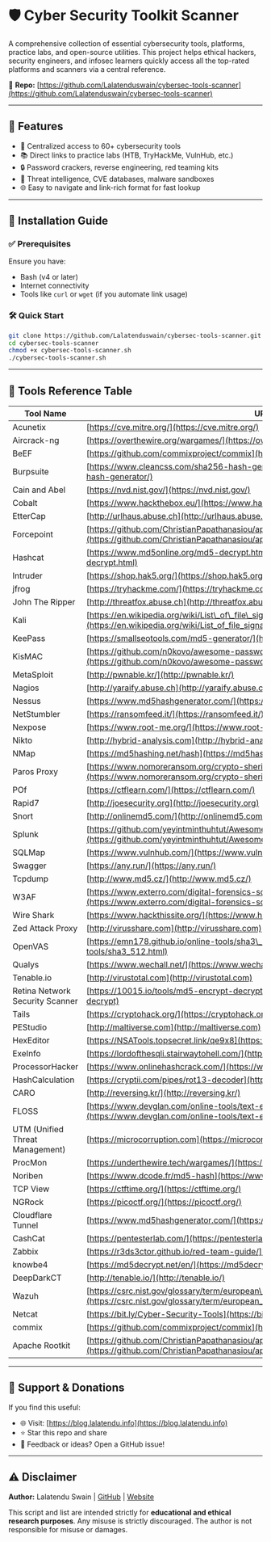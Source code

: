 # 🛡️ Cyber Security Toolkit Scanner

A comprehensive collection of essential cybersecurity tools, platforms, practice labs, and open-source utilities. This project helps ethical hackers, security engineers, and infosec learners quickly access all the top-rated platforms and scanners via a central reference.

📁 **Repo:** [https://github.com/Lalatenduswain/cybersec-tools-scanner](https://github.com/Lalatenduswain/cybersec-tools-scanner)

---

## 📌 Features

- 🚀 Centralized access to 60+ cybersecurity tools
- 📚 Direct links to practice labs (HTB, TryHackMe, VulnHub, etc.)
- 🔒 Password crackers, reverse engineering, red teaming kits
- 🧠 Threat intelligence, CVE databases, malware sandboxes
- 🌐 Easy to navigate and link-rich format for fast lookup

---

## 📖 Installation Guide

### ✅ Prerequisites

Ensure you have:
- Bash (v4 or later)
- Internet connectivity
- Tools like `curl` or `wget` (if you automate link usage)

### 🛠️ Quick Start

```bash
git clone https://github.com/Lalatenduswain/cybersec-tools-scanner.git
cd cybersec-tools-scanner
chmod +x cybersec-tools-scanner.sh
./cybersec-tools-scanner.sh
````

---

## 🧰 Tools Reference Table

| Tool Name                       | URL                                                                                                                                                                                   |
| ------------------------------- | ------------------------------------------------------------------------------------------------------------------------------------------------------------------------------------- |
| Acunetix                        | [https://cve.mitre.org/](https://cve.mitre.org/)                                                                                                                                      |
| Aircrack-ng                     | [https://overthewire.org/wargames/](https://overthewire.org/wargames/)                                                                                                                |
| BeEF                            | [https://github.com/commixproject/commix](https://github.com/commixproject/commix)                                                                                                    |
| Burpsuite                       | [https://www.cleancss.com/sha256-hash-generator/](https://www.cleancss.com/sha256-hash-generator/)                                                                                    |
| Cain and Abel                   | [https://nvd.nist.gov/](https://nvd.nist.gov/)                                                                                                                                        |
| Cobalt                          | [https://www.hackthebox.eu/](https://www.hackthebox.eu/)                                                                                                                              |
| EtterCap                        | [http://urlhaus.abuse.ch](http://urlhaus.abuse.ch)                                                                                                                                    |
| Forcepoint                      | [https://github.com/ChristianPapathanasiou/apache-rootkit](https://github.com/ChristianPapathanasiou/apache-rootkit)                                                                  |
| Hashcat                         | [https://www.md5online.org/md5-decrypt.html](https://www.md5online.org/md5-decrypt.html)                                                                                              |
| Intruder                        | [https://shop.hak5.org/](https://shop.hak5.org/)                                                                                                                                      |
| jfrog                           | [https://tryhackme.com/](https://tryhackme.com/)                                                                                                                                      |
| John The Ripper                 | [http://threatfox.abuse.ch](http://threatfox.abuse.ch)                                                                                                                                |
| Kali                            | [https://en.wikipedia.org/wiki/List\_of\_file\_signatures](https://en.wikipedia.org/wiki/List_of_file_signatures)                                                                     |
| KeePass                         | [https://smallseotools.com/md5-generator/](https://smallseotools.com/md5-generator/)                                                                                                  |
| KisMAC                          | [https://github.com/n0kovo/awesome-password-cracking?tab=readme-ov-file](https://github.com/n0kovo/awesome-password-cracking?tab=readme-ov-file)                                      |
| MetaSploit                      | [http://pwnable.kr/](http://pwnable.kr/)                                                                                                                                              |
| Nagios                          | [http://yaraify.abuse.ch](http://yaraify.abuse.ch)                                                                                                                                    |
| Nessus                          | [https://www.md5hashgenerator.com/](https://www.md5hashgenerator.com/)                                                                                                                |
| NetStumbler                     | [https://ransomfeed.it/](https://ransomfeed.it/)                                                                                                                                      |
| Nexpose                         | [https://www.root-me.org/](https://www.root-me.org/)                                                                                                                                  |
| Nikto                           | [http://hybrid-analysis.com](http://hybrid-analysis.com)                                                                                                                              |
| NMap                            | [https://md5hashing.net/hash](https://md5hashing.net/hash)                                                                                                                            |
| Paros Proxy                     | [https://www.nomoreransom.org/crypto-sheriff.php](https://www.nomoreransom.org/crypto-sheriff.php)                                                                                    |
| POf                             | [https://ctflearn.com/](https://ctflearn.com/)                                                                                                                                        |
| Rapid7                          | [http://joesecurity.org](http://joesecurity.org)                                                                                                                                      |
| Snort                           | [http://onlinemd5.com/](http://onlinemd5.com/)                                                                                                                                        |
| Splunk                          | [https://github.com/yeyintminthuhtut/Awesome-Red-Teaming?tab=readme-ov-file](https://github.com/yeyintminthuhtut/Awesome-Red-Teaming?tab=readme-ov-file)                              |
| SQLMap                          | [https://www.vulnhub.com/](https://www.vulnhub.com/)                                                                                                                                  |
| Swagger                         | [https://any.run/](https://any.run/)                                                                                                                                                  |
| Tcpdump                         | [http://www.md5.cz/](http://www.md5.cz/)                                                                                                                                              |
| W3AF                            | [https://www.exterro.com/digital-forensics-software/ftk-imager](https://www.exterro.com/digital-forensics-software/ftk-imager)                                                        |
| Wire Shark                      | [https://www.hackthissite.org/](https://www.hackthissite.org/)                                                                                                                        |
| Zed Attack Proxy                | [http://virusshare.com](http://virusshare.com)                                                                                                                                        |
| OpenVAS                         | [https://emn178.github.io/online-tools/sha3\_512.html](https://emn178.github.io/online-tools/sha3_512.html)                                                                           |
| Qualys                          | [https://www.wechall.net/](https://www.wechall.net/)                                                                                                                                  |
| Tenable.io                      | [http://virustotal.com](http://virustotal.com)                                                                                                                                        |
| Retina Network Security Scanner | [https://10015.io/tools/md5-encrypt-decrypt](https://10015.io/tools/md5-encrypt-decrypt)                                                                                              |
| Tails                           | [https://cryptohack.org/](https://cryptohack.org/)                                                                                                                                    |
| PEStudio                        | [http://maltiverse.com](http://maltiverse.com)                                                                                                                                        |
| HexEditor                       | [https://NSATools.topsecret.link/qe9x8](https://NSATools.topsecret.link/qe9x8)                                                                                                        |
| ExeInfo                         | [https://lordofthesqli.stairwaytohell.com/](https://lordofthesqli.stairwaytohell.com/)                                                                                                |
| ProcessorHacker                 | [https://www.onlinehashcrack.com/](https://www.onlinehashcrack.com/)                                                                                                                  |
| HashCalculation                 | [https://cryptii.com/pipes/rot13-decoder](https://cryptii.com/pipes/rot13-decoder)                                                                                                    |
| CARO                            | [http://reversing.kr/](http://reversing.kr/)                                                                                                                                          |
| FLOSS                           | [https://www.devglan.com/online-tools/text-encryption-decryption](https://www.devglan.com/online-tools/text-encryption-decryption)                                                    |
| UTM (Unified Threat Management) | [https://microcorruption.com](https://microcorruption.com)                                                                                                                            |
| ProcMon                         | [https://underthewire.tech/wargames/](https://underthewire.tech/wargames/)                                                                                                            |
| Noriben                         | [https://www.dcode.fr/md5-hash](https://www.dcode.fr/md5-hash)                                                                                                                        |
| TCP View                        | [https://ctftime.org/](https://ctftime.org/)                                                                                                                                          |
| NGRock                          | [https://picoctf.org/](https://picoctf.org/)                                                                                                                                          |
| Cloudflare Tunnel               | [https://www.md5hashgenerator.com/](https://www.md5hashgenerator.com/)                                                                                                                |
| CashCat                         | [https://pentesterlab.com/](https://pentesterlab.com/)                                                                                                                                |
| Zabbix                          | [https://r3ds3ctor.github.io/red-team-guide/](https://r3ds3ctor.github.io/red-team-guide/)                                                                                            |
| knowbe4                         | [https://md5decrypt.net/en/](https://md5decrypt.net/en/)                                                                                                                              |
| DeepDarkCT                      | [http://tenable.io/](http://tenable.io/)                                                                                                                                              |
| Wazuh                           | [https://csrc.nist.gov/glossary/term/european\_institute\_for\_computer\_antivirus\_research](https://csrc.nist.gov/glossary/term/european_institute_for_computer_antivirus_research) |
| Netcat                          | [https://bit.ly/Cyber-Security-Tools](https://bit.ly/Cyber-Security-Tools)                                                                                                            |
| commix                          | [https://github.com/commixproject/commix](https://github.com/commixproject/commix)                                                                                                    |
| Apache Rootkit                  | [https://github.com/ChristianPapathanasiou/apache-rootkit](https://github.com/ChristianPapathanasiou/apache-rootkit)                                                                  |

---

## 💖 Support & Donations

If you find this useful:

* 🌐 Visit: [https://blog.lalatendu.info](https://blog.lalatendu.info)
* ⭐ Star this repo and share
* 📧 Feedback or ideas? Open a GitHub issue!

---

## ⚠️ Disclaimer

**Author:** Lalatendu Swain | [GitHub](https://github.com/Lalatenduswain) | [Website](https://blog.lalatendu.info)

This script and list are intended strictly for **educational and ethical research purposes**. Any misuse is strictly discouraged. The author is not responsible for misuse or damages.
